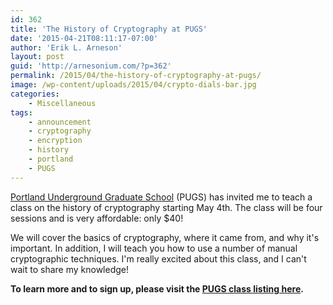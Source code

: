 ```yaml
---
id: 362
title: 'The History of Cryptography at PUGS'
date: '2015-04-21T08:11:17-07:00'
author: 'Erik L. Arneson'
layout: post
guid: 'http://arnesonium.com/?p=362'
permalink: /2015/04/the-history-of-cryptography-at-pugs/
image: /wp-content/uploads/2015/04/crypto-dials-bar.jpg
categories:
    - Miscellaneous
tags:
    - announcement
    - cryptography
    - encryption
    - history
    - portland
    - PUGS
---
```


<a href="http://www.pugspdx.com/" title="Portland Underground Graduate School" target="_blank">Portland Underground Graduate School</a> (PUGS) has invited me to teach a class on the history of cryptography starting May 4th. The class will be four sessions and is very affordable: only $40!

We will cover the basics of cryptography, where it came from, and why it's important. In addition, I will teach you how to use a number of manual cryptographic techniques. I'm really excited about this class, and I can't wait to share my knowledge!

<strong>To learn more and to sign up, please visit the <a href="http://www.pugspdx.com/classes" title="PUGS Classes" target="_blank">PUGS class listing here</a>.</strong>